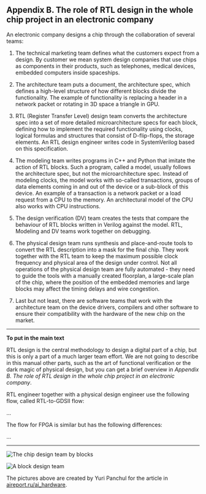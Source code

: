 ## Appendix B. The role of RTL design in the whole chip project in an electronic company

An electronic company designs a chip through the collaboration of several
teams:

1. The technical marketing team defines what the customers expect from a
design. By customer we mean system design companies that use chips as
components in their products, such as telephones, medical devices, embedded
computers inside spaceships.

2. The architecture team puts a document, the architecture spec, which
defines a high-level structure of how different blocks divide the
functionality. The example of functionality is replacing a header in a
network packet or rotating in 3D space a triangle in GPU.

3. RTL (Register Transfer Level) design team converts the architecture spec
into a set of more detailed microarchitecture specs for each block, defining
how to implement the required functionality using clocks, logical formulas
and structures that consist of D-flip-flops, the storage elements. An RTL
design engineer writes code in SystemVerilog based on this specification.

4. The modeling team writes programs in C++ and Python that imitate the
action of RTL blocks. Such a program, called a model, usually follows the
architecture spec, but not the microarchitecture spec. Instead of modeling
clocks, the model works with so-called transactions, groups of data elements
coming in and out of the device or a sub-block of this device. An example of
a transaction is a network packet or a load request from a CPU to the memory.
An architectural model of the CPU also works with CPU instructions.

5. The design verification (DV) team creates the tests that compare the
behaviour of RTL blocks written in Verilog against the model. RTL, Modeling
and DV teams work together on debugging.

6. The physical design team runs synthesis and place-and-route tools to
convert the RTL description into a mask for the final chip. They work
together with the RTL team to keep the maximum possible clock frequency and
physical area of the design under control. Not all operations of the
physical design team are fully automated - they need to guide the tools with
a manually created floorplan, a large-scale plan of the chip, where the
position of the embedded memories and large blocks may affect the timing
delays and wire congestion.

7. Last but not least, there are software teams that work with the
architecture team on the device drivers, compilers and other software to
ensure their compatibility with the hardware of the new chip on the market.

---

**To put in the main text**

RTL design is the central methodology to design a digital part of a chip,
but this is only a part of a much larger team effort. We are not going to
describe in this manual other parts, such as the art of functional
verification or the dark magic of physical design, but you can get a brief
overview in *Appendix B. The role of RTL design in the whole chip project in
an electronic company*.

RTL engineer together with a physical design engineer use the following
flow, called RTL-to-GDSII flow:

...

The flow for FPGA is similar but has the following differences:

...

---

![The chip design team by blocks](https://github.com/verilog-meetup/verilog-hackathon-education-kit-manual/blob/main/images/team_1_by_blocks.png)

![A block design team](https://github.com/verilog-meetup/verilog-hackathon-education-kit-manual/blob/main/images/team_2_block.png)

The pictures above are created by Yuri Panchul for the article in
[aireport.ru/ai_hardware](https://aireport.ru/ai_hardware).
